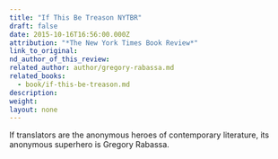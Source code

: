 ```yaml
---
title: "If This Be Treason NYTBR"
draft: false
date: 2015-10-16T16:56:00.000Z
attribution: "*The New York Times Book Review*"
link_to_original:
nd_author_of_this_review:
related_author: author/gregory-rabassa.md
related_books:
  - book/if-this-be-treason.md
description:
weight:
layout: none
---
```

If translators are the anonymous heroes of contemporary literature, its anonymous superhero is Gregory Rabassa.

